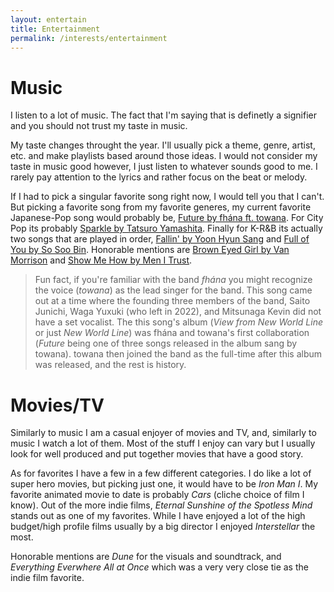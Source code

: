 ```yaml
---
layout: entertain
title: Entertainment
permalink: /interests/entertainment
---
```


# Music

I listen to a lot of music. The fact that I'm saying that is definetly a signifier and you should not trust my taste in music.

My taste changes throught the year. I'll usually pick a theme, genre, artist, etc. and make playlists based around those ideas. I would not consider my taste in music good however, I just listen to whatever sounds good to me. I rarely pay attention to the lyrics and rather focus on the beat or melody. 

If I had to pick a singular favorite song right now, I would tell you that I can't. But picking a favorite song from my favorite generes, my current favorite Japanese-Pop song would probably be, [Future by fhána ft. towana](https://open.spotify.com/track/0vdw3w47fXIAT7bvMDruky?si=f6b662f3bab44ca2). For City Pop its probably [Sparkle by Tatsuro Yamashita](https://www.youtube.com/watch?v=pqobRu9aR3M). Finally for K-R&B its actually two songs that are played in order, [Fallin' by Yoon Hyun Sang](https://open.spotify.com/track/1HshcipCZ4rEiNfKckNShW?si=3d71b747378542db) and [Full of You by So Soo Bin](https://open.spotify.com/track/4q5ozxCIyyM3ZhxkFUFEsG?si=a6f1345e2d514d10). Honorable mentions are [Brown Eyed Girl by Van Morrison](https://open.spotify.com/track/3yrSvpt2l1xhsV9Em88Pul) and [Show Me How by Men I Trust](https://open.spotify.com/track/01TyFEZu6mHbffsVfxgrFn).

> Fun fact, if you're familiar with the band *fhána* you might recognize the voice (*towana*) as the lead singer for the band. This song came out at a time where the founding three members of the band, Saito Junichi, Waga Yuxuki (who left in 2022), and Mitsunaga Kevin did not have a set vocalist. The this song's album (*View from New World Line* or just *New World Line*) was fhána and towana's first collaboration (*Future* being one of three songs released in the album sang by towana). towana then joined the band as the full-time after this album was released, and the rest is history.

# Movies/TV

Similarly to music I am a casual enjoyer of movies and TV, and, similarly to music I watch a lot of them. Most of the stuff I enjoy can vary but I usually look for well produced and put together movies that have a good story.

As for favorites I have a few in a few different categories. I do like a lot of super hero movies, but picking just one, it would have to be *Iron Man I*. My favorite animated movie to date is probably *Cars* (cliche choice of film I know). Out of the more indie films, *Eternal Sunshine of the Spotless Mind* stands out as one of my favorites. While I have enjoyed a lot of the high budget/high profile films usually by a big director I enjoyed *Interstellar* the most.

Honorable mentions are *Dune* for the visuals and soundtrack, and *Everything Everwhere All at Once* which was a very very close tie as the indie film favorite.

